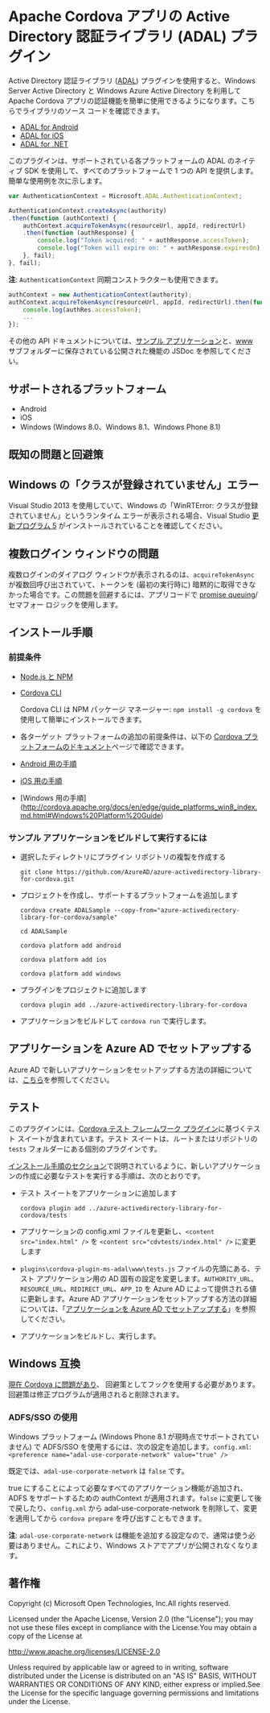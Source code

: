 # Apache Cordova アプリの Active Directory 認証ライブラリ (ADAL) プラグイン

Active Directory 認証ライブラリ ([ADAL](https://msdn.microsoft.com/en-us/library/azure/jj573266.aspx))
プラグインを使用すると、Windows Server Active Directory と Windows Azure Active Directory を利用して Apache Cordova アプリの認証機能を簡単に使用できるようになります。こちらでライブラリのソース コードを確認できます。

  * [ADAL for Android](https://github.com/AzureAD/azure-activedirectory-library-for-android)
  * [ADAL for iOS](https://github.com/AzureAD/azure-activedirectory-library-for-objc)
  * [ADAL for .NET](https://github.com/AzureAD/azure-activedirectory-library-for-dotnet)

このプラグインは、サポートされている各プラットフォームの ADAL のネイティブ SDK を使用して、すべてのプラットフォームで 1 つの API を提供します。簡単な使用例を次に示します。

```javascript
var AuthenticationContext = Microsoft.ADAL.AuthenticationContext;

AuthenticationContext.createAsync(authority)
.then(function (authContext) {
    authContext.acquireTokenAsync(resourceUrl, appId, redirectUrl)
    .then(function (authResponse) {
        console.log("Token acquired: " + authResponse.accessToken);
        console.log("Token will expire on: " + authResponse.expiresOn);
    }, fail);
}, fail);
```

__注__: `AuthenticationContext` 同期コンストラクターも使用できます。

```javascript
authContext = new AuthenticationContext(authority);
authContext.acquireTokenAsync(resourceUrl, appId, redirectUrl).then(function (authRes) {
    console.log(authRes.accessToken);
    ...
});
```

その他の API ドキュメントについては、[サンプル アプリケーション](https://github.com/AzureAD/azure-activedirectory-library-for-cordova/tree/master/sample)と、[www](https://github.com/AzureAD/azure-activedirectory-library-for-cordova/tree/master/www) サブフォルダーに保存されている公開された機能の JSDoc を参照してください。

## サポートされるプラットフォーム

  * Android
  * iOS
  * Windows (Windows 8.0、Windows 8.1、Windows Phone 8.1)

## 既知の問題と回避策

## Windows の「クラスが登録されていません」エラー

Visual Studio 2013 を使用していて、Windows の「WinRTError: クラスが登録されていません」というランタイム エラーが表示される場合、Visual Studio [更新プログラム 5](https://www.visualstudio.com/news/vs2013-update5-vs) がインストールされていることを確認してください。

## 複数ログイン ウィンドウの問題

複数ログインのダイアログ ウィンドウが表示されるのは、`acquireTokenAsync` が複数回呼び出されていて、トークンを (最初の実行時に) 暗黙的に取得できなかった場合です。この問題を回避するには、アプリコードで [promise queuing](https://www.npmjs.com/package/promise-queue)/セマフォー ロジックを使用します。

## インストール手順

### 前提条件

* [Node.js と NPM](https://nodejs.org/)

* [Cordova CLI](https://cordova.apache.org/)

  Cordova CLI は NPM パッケージ マネージャー: `npm install -g cordova` を使用して簡単にインストールできます。

* 各ターゲット プラットフォームの追加の前提条件は、以下の [Cordova プラットフォームのドキュメント](http://cordova.apache.org/docs/en/edge/guide_platforms_index.md.html#Platform%20Guides)ページで確認できます。
 * [Android 用の手順](http://cordova.apache.org/docs/en/edge/guide_platforms_android_index.md.html#Android%20Platform%20Guide)
 * [iOS 用の手順](http://cordova.apache.org/docs/en/edge/guide_platforms_ios_index.md.html#iOS%20Platform%20Guide)
 * [Windows 用の手順] (http://cordova.apache.org/docs/en/edge/guide_platforms_win8_index.md.html#Windows%20Platform%20Guide)

### サンプル アプリケーションをビルドして実行するには

  * 選択したディレクトリにプラグイン リポジトリの複製を作成する

    `git clone https://github.com/AzureAD/azure-activedirectory-library-for-cordova.git`

  * プロジェクトを作成し、サポートするプラットフォームを追加します

    `cordova create ADALSample --copy-from="azure-activedirectory-library-for-cordova/sample"`

    `cd ADALSample`

    `cordova platform add android`

    `cordova platform add ios`

    `cordova platform add windows`

  * プラグインをプロジェクトに追加します

    `cordova plugin add ../azure-activedirectory-library-for-cordova`

  * アプリケーションをビルドして `cordova run` で実行します。


## アプリケーションを Azure AD でセットアップする

Azure AD で新しいアプリケーションをセットアップする方法の詳細については、[こちら](https://github.com/AzureADSamples/NativeClient-MultiTarget-DotNet#step-4--register-the-sample-with-your-azure-active-directory-tenant)を参照してください。

## テスト

このプラグインには、[Cordova テスト フレームワーク プラグイン](https://github.com/apache/cordova-plugin-test-framework)に基づくテスト スイートが含まれています。テスト スイートは、ルートまたはリポジトリの `tests` フォルダーにある個別のプラグインです。

[インストール手順のセクション](#installation-instructions)で説明されているように、新しいアプリケーションの作成に必要なテストを実行する手順は、次のとおりです。

  * テスト スイートをアプリケーションに追加します

    `cordova plugin add ../azure-activedirectory-library-for-cordova/tests`

  * アプリケーションの config.xml ファイルを更新し、`<content src="index.html" />` を `<content src="cdvtests/index.html" />` に変更します
  * `plugins\cordova-plugin-ms-adal\www\tests.js` ファイルの先頭にある、テスト アプリケーション用の AD 固有の設定を変更します。`AUTHORITY_URL`、`RESOURCE_URL`、`REDIRECT_URL`、`APP_ID` を Azure AD によって提供される値に更新します。Azure AD アプリケーションをセットアップする方法の詳細については、「[アプリケーションを Azure AD でセットアップする](#setting-up-an-application-in-azure-ad)」を参照してください。
  * アプリケーションをビルドし、実行します。

## Windows 互換 ##
[現在 Cordova に問題があり](https://issues.apache.org/jira/browse/CB-8615)、
回避策としてフックを使用する必要があります。回避策は修正プログラムが適用されると削除されます。

### ADFS/SSO の使用
Windows プラットフォーム (Windows Phone 8.1 が現時点でサポートされていません) で ADFS/SSO を使用するには、次の設定を追加します。`config.xml`:
`<preference name="adal-use-corporate-network" value="true" />`

既定では、`adal-use-corporate-network` は `false` です。

true にすることによって必要なすべてのアプリケーション機能が追加され、ADFS をサポートするための authContext が適用されます。`false` に変更して後で戻したり、`config.xml` から adal-use-corporate-network を削除して、変更を適用してから `cordova prepare` を呼び出すこともできます。

__注__: `adal-use-corporate-network` は機能を追加する設定なので、通常は使う必要はありません。これにより、Windows ストアでアプリが公開されなくなります。

## 著作権 ##
Copyright (c) Microsoft Open Technologies, Inc.All rights reserved.

Licensed under the Apache License, Version 2.0 (the "License"); you may not use these files except in compliance with the License.You may obtain a copy of the License at

http://www.apache.org/licenses/LICENSE-2.0

Unless required by applicable law or agreed to in writing, software distributed under the License is distributed on an "AS IS" BASIS, WITHOUT WARRANTIES OR CONDITIONS OF ANY KIND, either express or implied.See the License for the specific language governing permissions and limitations under the License.
